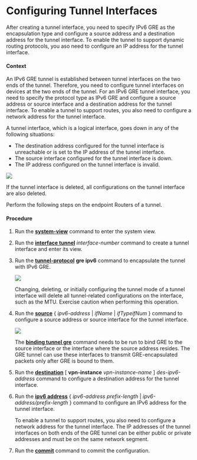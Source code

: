 Configuring Tunnel Interfaces
=============================

After creating a tunnel interface, you need to specify IPv6 GRE as the encapsulation type and configure a source address and a destination address for the tunnel interface. To enable the tunnel to support dynamic routing protocols, you aso need to configure an IP address for the tunnel interface.

#### Context

An IPv6 GRE tunnel is established between tunnel interfaces on the two ends of the tunnel. Therefore, you need to configure tunnel interfaces on devices at the two ends of the tunnel. For an IPv6 GRE tunnel interface, you need to specify the protocol type as IPv6 GRE and configure a source address or source interface and a destination address for the tunnel interface. To enable a tunnel to support routes, you also need to configure a network address for the tunnel interface.

A tunnel interface, which is a logical interface, goes down in any of the following situations:

* The destination address configured for the tunnel interface is unreachable or is set to the IP address of the tunnel interface.
* The source interface configured for the tunnel interface is down.
* The IP address configured on the tunnel interface is invalid.

![](../../../../public_sys-resources/note_3.0-en-us.png) 

If the tunnel interface is deleted, all configurations on the tunnel interface are also deleted.

Perform the following steps on the endpoint Routers of a tunnel.


#### Procedure

1. Run the [**system-view**](cmdqueryname=system-view) command to enter the system view.
2. Run the [**interface tunnel**](cmdqueryname=interface+tunnel) *interface-number* command to create a tunnel interface and enter its view.
3. Run the [**tunnel-protocol**](cmdqueryname=tunnel-protocol) **gre ipv6** command to encapsulate the tunnel with IPv6 GRE.
   
   ![](../../../../public_sys-resources/note_3.0-en-us.png) 
   
   Changing, deleting, or initially configuring the tunnel mode of a tunnel interface will delete all tunnel-related configurations on the interface, such as the MTU. Exercise caution when performing this operation.
4. Run the [**source**](cmdqueryname=source) { *ipv6-address* | *ifName* | *ifTypeifNum* } command to configure a source address or source interface for the tunnel interface.
   
   ![](../../../../public_sys-resources/note_3.0-en-us.png) 
   
   The [**binding tunnel gre**](cmdqueryname=binding+tunnel+gre) command needs to be run to bind GRE to the source interface or the interface where the source address resides. The GRE tunnel can use these interfaces to transmit GRE-encapsulated packets only after GRE is bound to them.
5. Run the [**destination**](cmdqueryname=destination) [ **vpn-instance** *vpn-instance-name* ] *des-ipv6-address* command to configure a destination address for the tunnel interface.
6. Run the [**ipv6 address**](cmdqueryname=ipv6+address) { *ipv6-address prefix-length* | *ipv6-address/prefix-length* } command to configure an IPv6 address for the tunnel interface.
   
   
   
   To enable a tunnel to support routes, you also need to configure a network address for the tunnel interface. The IP addresses of the tunnel interfaces on both ends of the GRE tunnel can be either public or private addresses and must be on the same network segment.
7. Run the [**commit**](cmdqueryname=commit) command to commit the configuration.